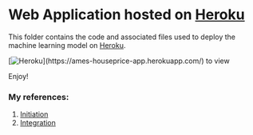 # Web Application hosted on [Heroku](https://www.heroku.com)

This folder contains the code and associated files used to deploy the machine learning model on [Heroku](https://www.heroku.com). 

<!--https://pyheroku-badge.herokuapp.com/ -->
[![Heroku](https://pyheroku-badge.herokuapp.com/?app=ames-houseprice-app&style=flat&color='darkgreen')](https://ames-houseprice-app.herokuapp.com/) to view

Enjoy!

### My references:
1. [Initiation](https://towardsdatascience.com/a-quick-tutorial-on-how-to-deploy-your-streamlit-app-to-heroku-874e1250dadd)
1. [Integration](https://www.analyticsvidhya.com/blog/2021/06/deploy-your-ml-dl-streamlit-application-on-heroku/)

